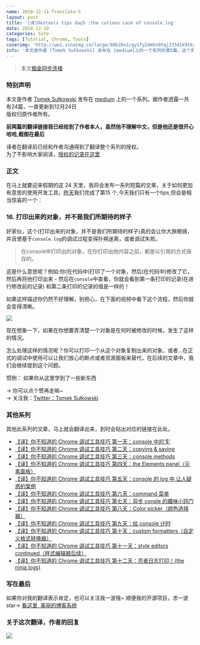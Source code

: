 ```yaml
---
name: 2018-12-11-Translate-5
layout: post
title: '[译]Devtools tips day5 :the curious case of console.log'
date: 2018-12-10
categories: Site
tags: [Tutorial, Chrome, Tools]
coverimg: 'http://ww1.sinaimg.cn/large/88b26e1cgy1fy2dmhn9tqj23341k91ky.jpg'
info: '本文是作者 [Tomek Sułkowski] 发布在 [medium]上的一个系列的第5篇，这个系列一共有24篇'
---
```


> 本文[掘金同步连接](https://juejin.im/post/5c0edc31f265da611c26d08a)

### 特别声明

本文是作者 [Tomek Sułkowski](https://twitter.com/sulco) 发布在 [medium](https://medium.com/@tomsu) 上的一个系列。据作者透露一共有24篇，一直更新到12月24日<br>
版权归原作者所有。<br>

**前两篇的翻译链接我已经给到了作者本人，虽然他不理解中文，但是他还是很开心哈哈,截图在最后**<br>

译者在翻译前已经和作者沟通得到了翻译整个系列的授权。<br>
为了不影响大家阅读，[授权的记录在这里](https://juejin.im/post/5c09a80151882521c81168a2)<br>

### 正文

在马上就要迎来假期的这 24 天里，我将会发布一系列短篇的文章，关于如何更加有意思的使用开发工具，[昨天](https://juejin.im/post/5c0d2d85f265da612061a62f)我们完成了第15 个,今天我们只有一个tips,但会是相当惊喜的一个：

### 16. 打印出来的对象，并不是我们所期待的样子

好家伙，这个(打印出来的对象，并不是我们所期待的样子)真的会让你大跌眼镜，并且使基于`console.log`的调试过程变得扑朔迷离，或者调试失败。

> 在console中打印出的对象，在你打印出他内容之前，都是以引用的方式保存的。

这是什么意思呢？例如:你(在代码中)打印了一个对象，然后(在代码中)修改了它，然后再将他打印出来 - 然后在`console`中查看，你就会看到第一条打印的记录(在进行修改前的记录) 和第二条打印的记录的值是一样的！

如果这样描述你仍然不好理解，别担心，在下面的视频中看下这个流程，然后你就会变得清晰。

![](https://user-gold-cdn.xitu.io/2018/12/11/1679a0d3a708ef3e?w=1332&h=802&f=gif&s=7353259)

现在想象一下，如果在你想要弄清楚一个对象是在何时被修改的时候，发生了这样的情况。

怎么处理这样的情况呢？你可以打印一个从这个对象复制出来的对象，或者...在正式的调试中使用可以让我们放心的断点或者资源面板来替代，在后续的文章中，我们会继续提到这个问题。

惯例： 如果你从这里学到了一些新东西

→ 你可以点个赞再走嘛~<br>
→ 关注我：[Twitter：Tomek Sułkowski](https://twitter.com/sulco)

### 其他系列

其他此系列的文章，马上就会翻译出来，到时会贴出对应的链接在此处。

- [【译】你不知道的 Chrome 调试工具技巧 第一天：console 中的'\$'](https://juejin.im/post/5c09a80151882521c81168a2)
- [【译】你不知道的 Chrome 调试工具技巧 第二天：copying & saving](https://juejin.im/post/5c0a0d5ff265da61117a1c75)
- [【译】你不知道的 Chrome 调试工具技巧 第三天：console methods](https://juejin.im/post/5c0a8ce6f265da6141716329)
- [【译】你不知道的 Chrome 调试工具技巧 第四天：the Elements panel（元素面板）](https://juejin.im/post/5c0d2d85f265da612061a62f)
- [【译】你不知道的 Chrome 调试工具技巧 第五天：console 的 log 中,让人疑惑的案例](https://juejin.im/post/5c0edc31f265da611c26d08a)
- [【译】你不知道的 Chrome 调试工具技巧 第六天：command 菜单](https://juejin.im/post/5c0ee12551882545e24ef291)
- [【译】你不知道的 Chrome 调试工具技巧 第七天：异步 consle 的趣味小窍门](https://juejin.im/post/5c0fdfc46fb9a049b13e0d82)
- [【译】你不知道的 Chrome 调试工具技巧 第八天：Color picker（颜色选择器）](https://juejin.im/post/5c10d9d1f265da6118019028)
- [【译】你不知道的 Chrome 调试工具技巧 第九天：给 console 计时](https://juejin.im/post/5c11809ef265da61141c76f1)
- [【译】你不知道的 Chrome 调试工具技巧 第十天：custom formatters（自定义格式转换器）](https://juejin.im/post/5c1365a9e51d452f8e6034cb)
- [【译】你不知道的 Chrome 调试工具技巧 第十一天：style editors continued（样式编辑器后续）](https://juejin.im/post/5c137ac3f265da617974b675)
- [【译】你不知道的 Chrome 调试工具技巧 第十二天：忍者日志打印！(the ninja logs)](https://juejin.im/post/5c16d943518825566d2365f3)

### 写在最后
如果你对我的翻译表示肯定，也可以关注我一波哦~
顺便我的开源项目，求一波 star→ [看这里, 美丽的博客系统](https://github.com/DendiSe7enGitHub/vue-blog-generater)

### 关于这次翻译，作者的回复

![](https://user-gold-cdn.xitu.io/2018/12/7/167893638e8c8caf?w=646&h=672&f=jpeg&s=89766)